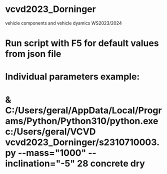 # vcvd2023_Dorninger
vehicle components and vehicle dyamics WS2023/2024
# Run script with F5 for default values from json file
# Individual parameters example:
# & C:/Users/geral/AppData/Local/Programs/Python/Python310/python.exe c:/Users/geral/VCVD vcvd2023_Dorninger/s2310710003.py --mass="1000" --inclination="-5" 28 concrete dry
